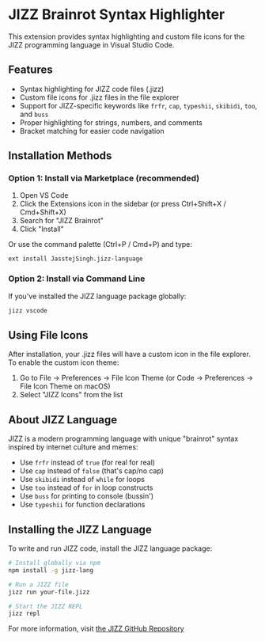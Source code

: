# JIZZ Brainrot Syntax Highlighter

This extension provides syntax highlighting and custom file icons for the JIZZ programming language in Visual Studio Code.

## Features

- Syntax highlighting for JIZZ code files (.jizz)
- Custom file icons for .jizz files in the file explorer
- Support for JIZZ-specific keywords like `frfr`, `cap`, `typeshii`, `skibidi`, `too`, and `buss`
- Proper highlighting for strings, numbers, and comments
- Bracket matching for easier code navigation

## Installation Methods

### Option 1: Install via Marketplace (recommended)
1. Open VS Code
2. Click the Extensions icon in the sidebar (or press Ctrl+Shift+X / Cmd+Shift+X)
3. Search for "JIZZ Brainrot"
4. Click "Install"

Or use the command palette (Ctrl+P / Cmd+P) and type:
```
ext install JasstejSingh.jizz-language
```

### Option 2: Install via Command Line
If you've installed the JIZZ language package globally:
```bash
jizz vscode
```

## Using File Icons

After installation, your .jizz files will have a custom icon in the file explorer. To enable the custom icon theme:

1. Go to File → Preferences → File Icon Theme (or Code → Preferences → File Icon Theme on macOS)
2. Select "JIZZ Icons" from the list

## About JIZZ Language

JIZZ is a modern programming language with unique "brainrot" syntax inspired by internet culture and memes:

- Use `frfr` instead of `true` (for real for real)
- Use `cap` instead of `false` (that's cap/no cap)
- Use `skibidi` instead of `while` for loops
- Use `too` instead of `for` in loop constructs
- Use `buss` for printing to console (bussin')
- Use `typeshii` for function declarations

## Installing the JIZZ Language

To write and run JIZZ code, install the JIZZ language package:

```bash
# Install globally via npm
npm install -g jizz-lang

# Run a JIZZ file
jizz run your-file.jizz

# Start the JIZZ REPL
jizz repl
```

For more information, visit [the JIZZ GitHub Repository](https://github.com/JZOnTheGit/.jizz) 
